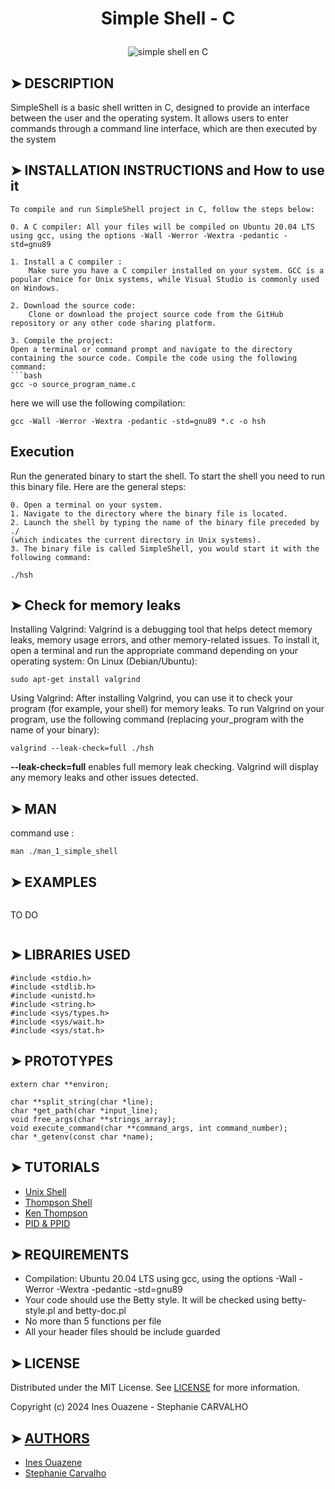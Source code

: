 # <p align="center">Simple Shell - C</p>

<p align="center">
<img src="https://cdn.discordapp.com/attachments/1217825406699180052/1232665014717120572/SimpleShell.jpg?ex=662a4841&is=6628f6c1&hm=fbe5c3fcda6a486c3ffb2dd1db7480d4e3eed39434f273fdc5aa98bfe3dd4d23&" alt="simple shell en C"/>
</p>

## ➤ DESCRIPTION

SimpleShell is a basic shell written in C, designed to provide an interface between the user and the operating system. It allows users to enter commands through a command line interface, which are then executed by the system

## ➤ INSTALLATION INSTRUCTIONS and How to use it

```
To compile and run SimpleShell project in C, follow the steps below:

0. A C compiler: All your files will be compiled on Ubuntu 20.04 LTS using gcc, using the options -Wall -Werror -Wextra -pedantic -std=gnu89

1. Install a C compiler :
    Make sure you have a C compiler installed on your system. GCC is a popular choice for Unix systems, while Visual Studio is commonly used on Windows.

2. Download the source code:
    Clone or download the project source code from the GitHub repository or any other code sharing platform.

3. Compile the project:
Open a terminal or command prompt and navigate to the directory containing the source code. Compile the code using the following command:
```bash
gcc -o source_program_name.c

```
here we will use the following compilation:

```
gcc -Wall -Werror -Wextra -pedantic -std=gnu89 *.c -o hsh
```

## Execution

Run the generated binary to start the shell.
To start the shell you need to run this binary file. Here are the general steps:

```
0. Open a terminal on your system.
1. Navigate to the directory where the binary file is located.
2. Launch the shell by typing the name of the binary file preceded by ./
(which indicates the current directory in Unix systems).
3. The binary file is called SimpleShell, you would start it with the following command:

```
```
./hsh
```

## ➤ Check for memory leaks

Installing Valgrind:
Valgrind is a debugging tool that helps detect memory leaks, memory usage errors, and other memory-related issues.
To install it, open a terminal and run the appropriate command depending on your operating system:
On Linux (Debian/Ubuntu):
```
sudo apt-get install valgrind
```
Using Valgrind:
After installing Valgrind, you can use it to check your program (for example, your shell) for memory leaks.
To run Valgrind on your program, use the following command (replacing your_program with the name of your binary):
```
valgrind --leak-check=full ./hsh
```
**--leak-check=full** enables full memory leak checking.
Valgrind will display any memory leaks and other issues detected.

## ➤ MAN

command use :
```
man ./man_1_simple_shell
```

## ➤ EXAMPLES

```
```
TO DO
```
```

## ➤ LIBRARIES USED

```
#include <stdio.h>
#include <stdlib.h>
#include <unistd.h>
#include <string.h>
#include <sys/types.h>
#include <sys/wait.h>
#include <sys/stat.h>
```

## ➤ PROTOTYPES

```
extern char **environ;

char **split_string(char *line);
char *get_path(char *input_line);
void free_args(char **strings_array);
void execute_command(char **command_args, int command_number);
char *_getenv(const char *name);
```

## ➤ TUTORIALS

- [Unix Shell](https://en.wikipedia.org/wiki/Unix_shell)
- [Thompson Shell](https://en.wikipedia.org/wiki/Thompson_shell)
- [Ken Thompson](https://en.wikipedia.org/wiki/Ken_Thompson)
- [PID & PPID](https://www.youtube.com/watch?v=PZrQ4eGm-hM&ab_channel=CodeVault)

## ➤ REQUIREMENTS

* Compilation: Ubuntu 20.04 LTS using gcc, using the options -Wall -Werror -Wextra -pedantic -std=gnu89
* Your code should use the Betty style. It will be checked using betty-style.pl and betty-doc.pl
* No more than 5 functions per file
* All your header files should be include guarded

## ➤ LICENSE

Distributed under the MIT License. See [LICENSE](https://github.com/Stefani-web/holbertonschool-simple_shell/blob/main/LICENSE) for more information.

Copyright (c) 2024 Ines Ouazene - Stephanie CARVALHO

## ➤ [AUTHORS](https://github.com/Stefani-web/holbertonschool-simple_shell/blob/main/AUTHORS)

* [Ines Ouazene](https://github.com/inesouazene)
* [Stephanie Carvalho](https://github.com/Stefani-web)
